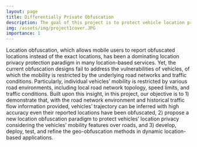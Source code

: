 ```yaml
---
layout: page
title: Differentially Private Obfuscation
description: The goal of this project is to protect vehicle location privacy in location based services. 
img: /assets/img/project1cover.JPG
importance: 1
---
```


Location obfuscation, which allows mobile users to report obfuscated locations instead of the exact locations, has been a dominating location privacy protection paradigm in many location-based services. Yet, the current obfuscation designs fail to address the vulnerabilities of vehicles, of which the mobility is restricted by the underlying road networks and traffic conditions. Particularly, individual vehicles’ mobility is restricted by various road environments, including local road network topology, speed limits, and traffic conditions. Built upon this insight, in this project, our objective is to 1) demonstrate that, with the road network environment and historical traffic flow information provided, vehicles’ trajectory can be inferred with high accuracy even their reported locations have been obfuscated, 2) propose a new location obfuscation paradigm to protect vehicles’ location privacy considering the vehicles’ mobility features over roads, and 3) develop, deploy, test, and refine the geo-obfuscation methods in dynamic location-based applications.
